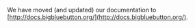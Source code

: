 We have moved (and updated) our documentation to [http://docs.bigbluebutton.org/](http://docs.bigbluebutton.org/).
